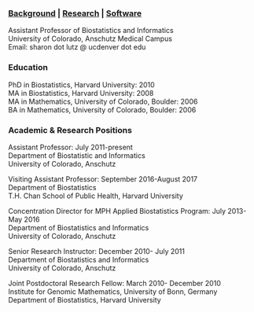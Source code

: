 ### [Background](https://SharonLutz.github.io)  | [Research](https://SharonLutz.github.io/research) | [Software](https://SharonLutz.github.io/software)

Assistant Professor of Biostatistics and Informatics<br> 
University of Colorado, Anschutz Medical Campus<br> 
Email: sharon dot lutz @ ucdenver dot edu

### Education
PhD in Biostatistics, Harvard University: 2010<br>
MA in Biostatistics, Harvard University: 2008<br>
MA in Mathematics, University of Colorado, Boulder: 2006<br>
BA in Mathematics, University of Colorado, Boulder: 2006

### Academic & Research Positions
Assistant Professor: July 2011-present<br>
Department of Biostatistic and Informatics <br>
University of Colorado, Anschutz

Visiting Assistant Professor: September 2016-August 2017<br>
Department of Biostatistics <br>
T.H. Chan School of Public Health, Harvard University

Concentration Director for MPH Applied Biostatistics Program: July 2013-May 2016<br>
Department of Biostatistics and Informatics <br>
University of Colorado, Anschutz

Senior Research Instructor: December 2010- July 2011<br>
Department of Biostatistics and Informatics <br>
University of Colorado, Anschutz

Joint Postdoctoral Research Fellow: March 2010- December 2010<br>
Institute for Genomic Mathematics, University of Bonn, Germany<br>
Department of Biostatistics, Harvard University
